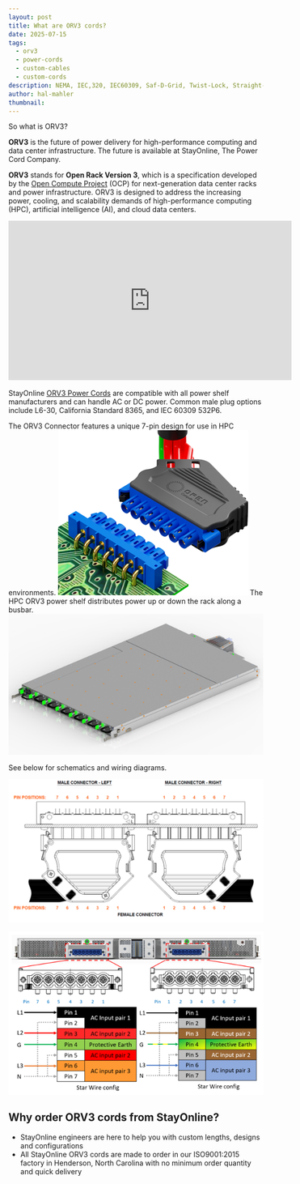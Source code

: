 ```yaml
---
layout: post
title: What are ORV3 cords?
date: 2025-07-15
tags:
  - orv3
  - power-cords
  - custom-cables
  - custom-cords
description: NEMA, IEC,320, IEC60309, Saf-D-Grid, Twist-Lock, Straight-Blade, there's a lot of standards out there. Meet the new kid on the block. ORV3.
author: hal-mahler
thumbnail:
---
```

So what is ORV3?  

**ORV3** is the future of power delivery for high-performance computing and data center infrastructure. The future is available at StayOnline, The Power Cord Company.

**ORV3** stands for **Open Rack Version 3**, which is a specification developed by the [Open Compute Project](https://www.opencompute.org/) (OCP) for next-generation data center racks and power infrastructure. ORV3 is designed to address the increasing power, cooling, and scalability demands of high-performance computing (HPC), artificial intelligence (AI), and cloud data centers.

<iframe width="560" height="315" src="https://www.youtube.com/embed/Riu0KA5Eofw?si=Eju5qQM60wc73ZA1" title="YouTube video player" frameborder="0" allow="accelerometer; autoplay; clipboard-write; encrypted-media; gyroscope; picture-in-picture; web-share" referrerpolicy="strict-origin-when-cross-origin" allowfullscreen></iframe>

StayOnline [ORV3 Power Cords](https://www.stayonline.com/orv3/) are compatible with all power shelf manufacturers and can handle AC or DC power. Common male plug options include L6-30, California Standard 8365, and IEC 60309 532P6.

The ORV3 Connector features a unique 7-pin design for use in HPC environments.
![ORV3 Connector](assets/images/posts/orv3-1.png)
The HPC ORV3 power shelf distributes power up or down the rack along a busbar. 
![ORV3 Power Shelf](assets/images/posts/orv3-0.png)

See below for schematics and wiring diagrams.

![ORV3 Wiring Schematic](assets/images/posts/orv3-3.png)

![ORV3 Wiring Diagram](assets/images/posts/orv3-2.png)


## Why order ORV3 cords from StayOnline?

- StayOnline engineers are here to help you with custom lengths, designs and configurations
- All StayOnline ORV3 cords are made to order in our ISO9001:2015 factory in Henderson, North Carolina with no minimum order quantity and quick delivery
